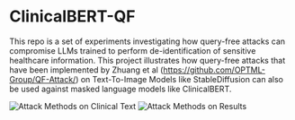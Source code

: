 # ClinicalBERT-QF
This repo is a set of experiments investigating how query-free attacks can compromise LLMs trained to perform de-identification of sensitive healthcare information. This project illustrates how query-free attacks that have been implemented by Zhuang et al (https://github.com/OPTML-Group/QF-Attack/) on Text-To-Image Models like StableDiffusion can also be used against masked language models like ClinicalBERT.


![Attack Methods on Clinical Text](/image/homoglyph.png)
![Attack Methods on Results](/image/AverageF1.png)
